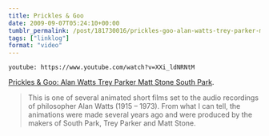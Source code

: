 ```yaml
---
title: Prickles & Goo
date: 2009-09-07T05:24:10+00:00
tumblr_permalink: /post/181730016/prickles-goo-alan-watts-trey-parker-matt-stone
tags: ["linklog"]
format: "video"
---
```


`youtube: https://www.youtube.com/watch?v=XXi_ldNRNtM`

[Prickles & Goo: Alan Watts Trey Parker Matt Stone South Park][1].

> This is one of several animated short films set to the audio recordings of philosopher Alan Watts (1915 &ndash; 1973). From what I can tell, the animations were made several years ago and were produced by the makers of South Park, Trey Parker and Matt Stone.

[1]: https://www.youtube.com/watch?v=XXi_ldNRNtM
